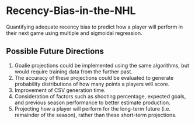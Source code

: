 # Recency-Bias-in-the-NHL
Quantifying adequate recency bias to predict how a player will perform in their next game using multiple and sigmoidal regression.

## Possible Future Directions
1. Goalie projections could be implemented using the same algorithms, but would require training data from the further past.
2. The accuracy of these projections could be evaluated to generate probability distributions of how many points a players will score.
3. Improvement of CSV generation time.
4. Consideration of factors such as shooting percentage, expected goals, and previous season performance to better estimate production.
5. Projecting how a player will perform for the long-term future (i.e. remainder of the season), rather than these short-term projections.

